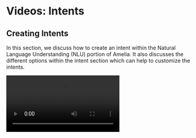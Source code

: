 # Videos: Intents

## Creating Intents

In this section, we discuss how to create an intent within the Natural Language Understanding (NLU) portion of  Amelia. It also discusses the different options within the intent section which can help to customize the intents.

<video src="https://vimeo.com/889352012"/>

## Training Intents

This video shows all the files that should be created to train an intent and reviews the best practices for creating them along with common issues to avoid. It then shows how those files are uploaded into Amelia and then how to create a model to train and deploy that training.

<video src="https://vimeo.com/889351985"/>

## Training Intents with LLMs

This video shows how you can create intents that are trained to recognize end user utterances by using Amelia’s built in LLMs. The key is naming the intents something that is snake cased and providing an accurate description along with enabling the intent training with LLMs in the settings. By being able to train intents with LLMs, it saves a tremendous amount of time in terms of getting the intents up and running and able to be used by our end users.

<video src="https://vimeo.com/891717016"/>

## Identifying and Building the Intent Scope

This video covers how the best practice is to combine intents that are similar and then use entities to separate the flows later.

<video src="https://vimeo.com/889351973"/>

## Training Data Sources

This video covers the importance of getting varied utterances to be able to recognize intents from our users who come from diverse backgrounds and might phrase things in unique ways. It also covers how actual agents or chat logs with your current customers would be an ideal source of data for training intents.

<video src="https://vimeo.com/889351967"/>

## Intent Training - Best Practices

In this video we show how to avoid common issues of adding noise to training utterances or how overfitting can create problems for intent recognition.

<video src="https://vimeo.com/889351958"/>

## Exercise - Train Intents

This is an entire walkthrough on the purpose of intents, how to build properly formatted training files for them and how to make sure everything is properly linked, trained, and tested.

<video src="https://vimeo.com/889351931"/>

## Machine Learning

This video covers how we train the models to be able to recognize the intents properly given the training data along with how metrics such as F1 scores are calculated.

<video src="https://vimeo.com/889351917"/>

## Intent FAQ (Frequently Asked Questions)

In Amelia, intents are recognized at a higher level than FAQs are. This section covers how for some companies whose FAQs are a substantial portion of what they want Amelia implemented to handle, we can create intent FAQs that are trained alongside other intents.

<video src="https://vimeo.com/889351907"/>

## Clarifying Question Asker (CQA)

The CQA is a built-in responder in Amelia’s brain that helps to clarify which intent the user means. It is useful for confusing utterances such as “I would like to reset my guest Wi-Fi password” if there is a use case on reset password and guest Wi-Fi. Users can choose the level they set this to along with even being able to turn it off as well.

<video src="https://vimeo.com/889351897"/>

## More Resources

{% include from="Training-Access-Amelia-Videos.md" element-id="F01-01_0002-Training-Access-Amelia-Videos_snippet" /%}
